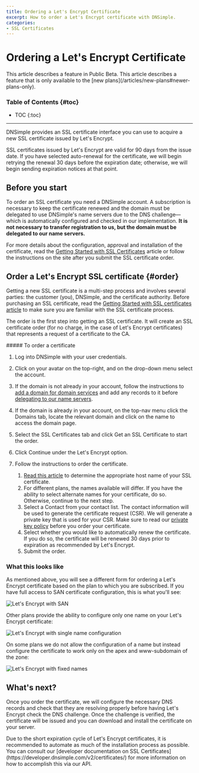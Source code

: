 ```yaml
---
title: Ordering a Let's Encrypt Certificate
excerpt: How to order a Let's Encrypt certificate with DNSimple.
categories:
- SSL Certificates
---
```


# Ordering a Let's Encrypt Certificate

<info>
This article describes a feature in Public Beta.
</info>

<info>
This article describes a feature that is only available to the [new plans](/articles/new-plans#newer-plans-only).
</info>

### Table of Contents {#toc}

* TOC
{:toc}

---

DNSimple provides an SSL certificate interface you can use to acquire a new SSL certificate issued by Let's Encrypt.

SSL certificates issued by Let's Encrypt are valid for 90 days from the issue date. If you have selected auto-renewal for the certificate, we will begin retrying the renewal 30 days before the expiration date; otherwise, we will begin sending expiration notices at that point.


## Before you start

To order an SSL certificate you need a DNSimple account. A subscription is necessary to keep the certificate renewed and the domain must be delegated to use DNSimple's name servers due to the DNS challenge—which is automatically configured and checked in our implementation. **It is not necessary to transfer registration to us, but the domain must be delegated to our name servers.**

For more details about the configuration, approval and installation of the certificate, read the [Getting Started with SSL Certificates](/articles/getting-started-ssl-certificates) article or follow the instructions on the site after you submit the SSL certificate order.


## Order a Let's Encrypt SSL certificate {#order}

Getting a new SSL certificate is a multi-step process and involves several parties: the customer (you), DNSimple, and the certificate authority. Before purchasing an SSL certificate, read the [Getting Started with SSL certificates article](/articles/getting-started-ssl-certificates) to make sure you are familiar with the SSL certificate process.

The order is the first step into getting an SSL certificate. It will create an SSL certificate order (for no charge, in the case of Let's Encrypt certificates) that represents a request of a certificate to the CA.

<div class="section-steps" markdown="1">
##### To order a certificate

1.  Log into DNSimple with your user credentials.
1.  Click on your avatar on the top-right, and on the drop-down menu select the account.
1.  If the domain is not already in your account, follow the instructions to [add a domain for domain services](/articles/adding-domain) and add any records to it before [delegating to our name servers](/articles/delegating-dnsimple-hosted).
1.  If the domain is already in your account, on the top-nav menu click the <label>Domains</label> tab, locate the relevant domain and click on the name to access the domain page.
1.  Select the SSL Certificates tab and click <label>Get an SSL Certificate</label> to start the order.
1.  Click <label>Continue</label> under the Let's Encrypt option.
1.  Follow the instructions to order the certificate.

    1.  [Read this article](/articles/ssl-certificate-names) to determine the appropriate host name of your SSL certificate.
    1.  For different plans, the names available will differ. If you have the ability to select alternate names for your certificate, do so. Otherwise, continue to the next step.
    1.  Select a Contact from your contact list. The contact information will be used to generate the certificate request (CSR). We will generate a private key that is used for your CSR. Make sure to read our [private key policy](https://dnsimple.com/private-key-policy) before you order your certificate.
    1.  Select whether you would like to automatically renew the certificate. If you do so, the certificate will be renewed 30 days prior to expiration as recommended by Let's Encrypt.
    1.  Submit the order.
</div>

### What this looks like

As mentioned above, you will see a different form for ordering a Let's Encrypt certificate based on the plan to which you are subscribed. If you have full access to SAN certificate configuration, this is what you'll see:

![Let's Encrypt with SAN](/files/lets-encrypt-new-san.png)

Other plans provide the ability to configure only one name on your Let's Encrypt certificate:

![Let's Encrypt with single name configuration](/files/lets-encrypt-new-names.png)

On some plans we do not allow the configuration of a name but instead configure the certificate to work only on the apex and www-subdomain of the zone:

![Let's Encrypt with fixed names](/files/lets-encrypt-new-fixed.png)


## What's next?

Once you order the certificate, we will configure the necessary DNS records and check that they are resolving properly before having Let's Encrypt check the DNS challenge. Once the challenge is verified, the certificate will be issued and you can download and install the certificate on your server.

<tip>
Due to the short expiration cycle of Let's Encrypt certificates, it is recommended to automate as much of the installation process as possible. You can consult our [developer documentation on SSL Certificates](https://developer.dnsimple.com/v2/certificates/) for more information on how to accomplish this via our API.
</tip>
